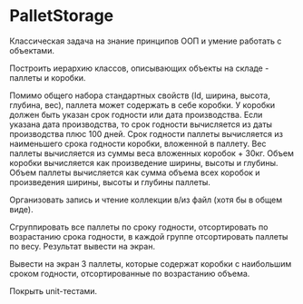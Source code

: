 # PalletStorage

Классическая задача на знание принципов ООП и умение работать с объектами.

Построить иерархию классов, описывающих объекты на складе - паллеты и коробки.

Помимо общего набора стандартных свойств (Id, ширина, высота, глубина, вес), паллета может содержать в себе коробки.
У коробки должен быть указан срок годности или дата производства. 
Если указана дата производства, то срок годности вычисляется из даты производства плюс 100 дней.
Срок годности паллеты вычисляется из наименьшего срока годности коробки, вложенной в паллету. Вес паллеты вычисляется из суммы веса вложенных коробок + 30кг.
Объем коробки вычисляется как произведение ширины, высоты и глубины.
Объем паллеты вычисляется как сумма объема всех коробок и произведения ширины, высоты и глубины паллеты.

Организовать запись и чтение коллекции в/из файл (хотя бы в общем виде).

Сгруппировать все паллеты по сроку годности, отсортировать по возрастанию срока годности, в каждой группе отсортировать паллеты по весу. Результат вывести на экран.

Вывести на экран 3 паллеты, которые содержат коробки с наибольшим сроком годности, отсортированные по возрастанию объема.

Покрыть unit-тестами.
